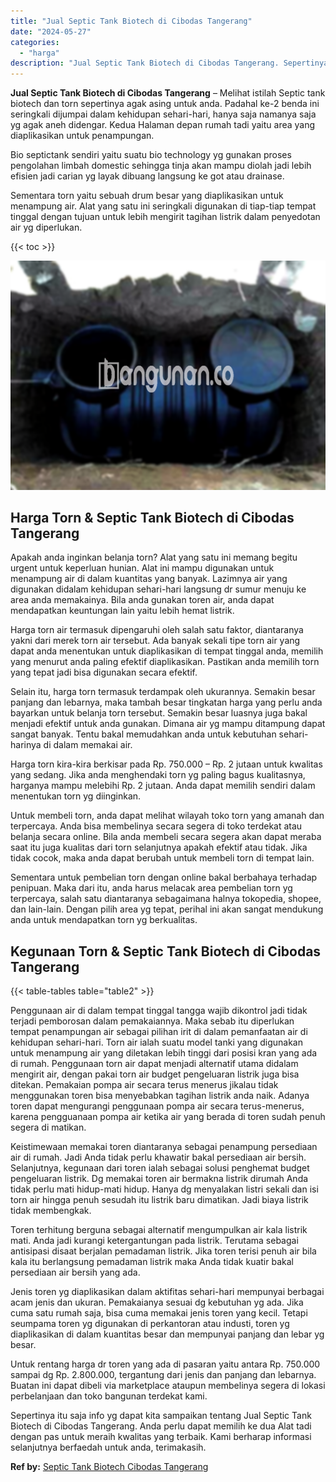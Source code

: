```yaml
---
title: "Jual Septic Tank Biotech di Cibodas Tangerang"
date: "2024-05-27"
categories: 
  - "harga"
description: "Jual Septic Tank Biotech di Cibodas Tangerang. Sepertinya itu saja info yg dapat kita sampaikan tentang Jual Septic Tank Biotech di Cibodas Tangerang. Anda p..."
---
```


**Jual Septic Tank Biotech di Cibodas Tangerang** – Melihat istilah Septic tank biotech dan torn sepertinya agak asing untuk anda. Padahal ke-2 benda ini seringkali dijumpai dalam kehidupan sehari-hari, hanya saja namanya saja yg agak aneh didengar. Kedua Halaman depan rumah tadi yaitu area yang diaplikasikan untuk penampungan.

Bio septictank sendiri yaitu suatu bio technology yg gunakan proses pengolahan limbah domestic sehingga tinja akan mampu diolah jadi lebih efisien jadi carian yg layak dibuang langsung ke got atau drainase.

Sementara torn yaitu sebuah drum besar yang diaplikasikan untuk menampung air. Alat yang satu ini seringkali digunakan di tiap-tiap tempat tinggal dengan tujuan untuk lebih mengirit tagihan listrik dalam penyedotan air yg diperlukan.

{{< toc >}}

![Jual Septic Tank Biotech di Cibodas Tangerang](/images/jual-bio-septictank-29.png)

## Harga Torn & Septic Tank Biotech di Cibodas Tangerang

Apakah anda inginkan belanja torn? Alat yang satu ini memang begitu urgent untuk keperluan hunian. Alat ini mampu digunakan untuk menampung air di dalam kuantitas yang banyak. Lazimnya air yang digunakan didalam kehidupan sehari-hari langsung dr sumur menuju ke area anda memakainya. Bila anda gunakan toren air, anda dapat mendapatkan keuntungan lain yaitu lebih hemat listrik.

Harga torn air termasuk dipengaruhi oleh salah satu faktor, diantaranya yakni dari merek torn air tersebut. Ada banyak sekali tipe torn air yang dapat anda menentukan untuk diaplikasikan di tempat tinggal anda, memilih yang menurut anda paling efektif diaplikasikan. Pastikan anda memilih torn yang tepat jadi bisa digunakan secara efektif.

Selain itu, harga torn termasuk terdampak oleh ukurannya. Semakin besar panjang dan lebarnya, maka tambah besar tingkatan harga yang perlu anda bayarkan untuk belanja torn tersebut. Semakin besar luasnya juga bakal menjadi efektif untuk anda gunakan. Dimana air yg mampu ditampung dapat sangat banyak. Tentu bakal memudahkan anda untuk kebutuhan sehari-harinya di dalam memakai air.

Harga torn kira-kira berkisar pada Rp. 750.000 – Rp. 2 jutaan untuk kwalitas yang sedang. Jika anda menghendaki torn yg paling bagus kualitasnya, harganya mampu melebihi Rp. 2 jutaan. Anda dapat memilih sendiri dalam menentukan torn yg diinginkan.

Untuk membeli torn, anda dapat melihat wilayah toko torn yang amanah dan terpercaya. Anda bisa membelinya secara segera di toko terdekat atau belanja secara online. Bila anda membeli secara segera akan dapat meraba saat itu juga kualitas dari torn selanjutnya apakah efektif atau tidak. Jika tidak cocok, maka anda dapat berubah untuk membeli torn di tempat lain.

Sementara untuk pembelian torn dengan online bakal berbahaya terhadap penipuan. Maka dari itu, anda harus melacak area pembelian torn yg terpercaya, salah satu diantaranya sebagaimana halnya tokopedia, shopee, dan lain-lain. Dengan pilih area yg tepat, perihal ini akan sangat mendukung anda untuk mendapatkan torn yg berkualitas.

## Kegunaan Torn & Septic Tank Biotech di Cibodas Tangerang

{{< table-tables table="table2" >}}

Penggunaan air di dalam tempat tinggal tangga wajib dikontrol jadi tidak terjadi pemborosan dalam pemakaiannya. Maka sebab itu diperlukan tempat penampungan air sebagai pilihan irit di dalam pemanfaatan air di kehidupan sehari-hari. Torn air ialah suatu model tanki yang digunakan untuk menampung air yang diletakan lebih tinggi dari posisi kran yang ada di rumah. Penggunaan torn air dapat menjadi alternatif utama didalam mengirit air, dengan pakai torn air budget pengeluaran listrik juga bisa ditekan. Pemakaian pompa air secara terus menerus jikalau tidak menggunakan toren bisa menyebabkan tagihan listrik anda naik. Adanya toren dapat mengurangi penggunaan pompa air secara terus-menerus, karena pengguanaan pompa air ketika air yang berada di toren sudah penuh segera di matikan.

Keistimewaan memakai toren diantaranya sebagai penampung persediaan air di rumah. Jadi Anda tidak perlu khawatir bakal persediaan air bersih. Selanjutnya, kegunaan dari toren ialah sebagai solusi penghemat budget pengeluaran listrik. Dg memakai toren air bermakna listrik dirumah Anda tidak perlu mati hidup-mati hidup. Hanya dg menyalakan listri sekali dan isi torn air hingga penuh sesudah itu listrik baru dimatikan. Jadi biaya listrik tidak membengkak.

Toren terhitung berguna sebagai alternatif mengumpulkan air kala listrik mati. Anda jadi kurangi ketergantungan pada listrik. Terutama sebagai antisipasi disaat berjalan pemadaman listrik. Jika toren terisi penuh air bila kala itu berlangsung pemadaman listrik maka Anda tidak kuatir bakal persediaan air bersih yang ada.

Jenis toren yg diaplikasikan dalam aktifitas sehari-hari mempunyai berbagai acam jenis dan ukuran. Pemakaianya sesuai dg kebutuhan yg ada. Jika cuma satu rumah saja, bisa cuma memakai jenis toren yang kecil. Tetapi seumpama toren yg digunakan di perkantoran atau industi, toren yg diaplikasikan di dalam kuantitas besar dan mempunyai panjang dan lebar yg besar.

Untuk rentang harga dr toren yang ada di pasaran yaitu antara Rp. 750.000 sampai dg Rp. 2.800.000, tergantung dari jenis dan panjang dan lebarnya. Buatan ini dapat dibeli via marketplace ataupun membelinya segera di lokasi perbelanjaan dan toko bangunan terdekat kami.

Sepertinya itu saja info yg dapat kita sampaikan tentang Jual Septic Tank Biotech di Cibodas Tangerang. Anda perlu dapat memilih ke dua Alat tadi dengan pas untuk meraih kwalitas yang terbaik. Kami berharap informasi selanjutnya berfaedah untuk anda, terimakasih.

**Ref by:** [Septic Tank Biotech Cibodas Tangerang](https://id.wikipedia.org/wiki/Septic)
